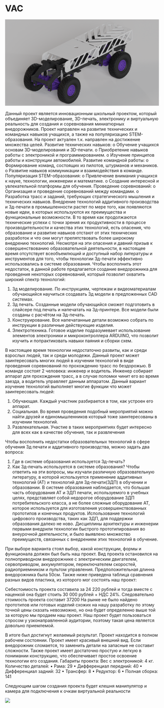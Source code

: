 # VAC

<img src="image/untitled.png"/>

Данный проект является инновационным школьный проектом, который объединяет 3D-моделирование, 3D-печать, электронику и виртуальную реальность для создания и соревнования миниатюрных внедорожников. Проект направлен на развитие технических и командных навыков учащихся, а также на популяризацию STEM-образования.
На проект актуален т.к. направлен на достижение множества целей.
Развитие технических навыков:
o	Обучение учащихся основам 3D-моделирования и 3D-печати.
o	Приобретение навыков работы с электроникой и программированием.
o	Изучение принципов работы и конструкции автомобилей.
Развитие командной работы:
o	Формирование команд, состоящих из пилотов, штурманов и механиков.
o	Развитие навыков коммуникации и взаимодействия в команде.
Популяризация STEM-образования:
o	Привлечение внимания учащихся к науке, технологии, инженерии и математике.
o	Создание интересной и увлекательной платформы для обучения.
Проведение соревнований:
o	Организация и проведение соревнований между командами.
o	Разработка трасс и заданий, требующих стратегического мышления и технических навыков.
Внедрение технологий аддитивного производства и 3д-печати в промышленности растет по мере того, как появляются новые идеи, в которых используются их преимущества и функциональные возможности. В то время как продолжаются технические успехи с точки зрения их продуктивности в процессе производительности и качества этих технологий, есть опасения, что образование и развитие навыков отстают от этих технических разработок и что они могут препятствовать более широкому внедрению технологий. Несмотря на эти опасения и давний призыв к совершенствованию образовательной деятельности, в настоящее время отсутствует всеобъемлющий и доступный набор литературы и инструментов для того, чтобы технологии 3д-печати эффективно использовались в системе образования. 
Чтобы восполнить этот недостаток, в данной работе предлагается создание внедорожника для проведения некоторых соревнований, который позволит охватить широкий спектр технологий:
1.	3д моделирование. По инструкциям, чертежам и видеоматериалам обучающийся научиться создавать 3д модели в предложенных CAD системах.
2.	3д печать. Созданные модели обучающийся сможет подготовить в слайсере под печать и напечатать на 3д-принтере. Все модели были созданы с расчётом на 3д-печать.
3.	Конструирование. Все напечатанные детали возможно собрать по инструкции в различные действующие изделия.
4.	Электротехника. Готовое изделие подразумевает использование элементов электроники и микроконтроллера ARDUINO, что позволит изучить и попрактиковать навыки паяния и сборки схем.

В настоящее время технологии недостаточно развиты, как и среди взрослых людей, так и среди молодежи. Данный проект может заинтересовать многих людей в изучении технологий в виде проведения соревнований по прохождению трасс по бездорожью. В команде состоят 2 человека: инженер и водитель. Инженер собирает аппарат для прохождения трасс, а в случае поломки чинит его во время заезда, а водитель управляет данным аппаратом. Данный вариант изучение технологий выполняет многие функции что может заинтересовать людей:
1.	Обучающая. Каждый участник разбирается в том, как устроен его аппарат.
2.	Социальная. Во время проведения подобный мероприятий можно найти друзей и единомышленников который тоже заинтересованы в изучении технологий.
3.	Развлекательная. Участие в таких мероприятиях будет интересно для всех как в качестве обучения, так и развлечения

Чтобы восполнить недостатки образовательных технологий в сфере обучения 3д печати и аддитивного производства, можно задать два вопроса:
1.	Где в системе образования используется 3д-печать? 
2.	Как 3д-печать используется в системе образования?
Чтобы ответить на эти вопросы, мы изучали различную образовательную литературу, в которой используется применение аддитивных технологий (АТ) и технологий для 3д-печати(3ДП) в обучении и образовании. В системе образования наблюдается, что большая часть оборудования АТ и 3ДП печати, используемого в учебных целях, представляет собой недорогое оборудование 3ДП потребительского класса, а не более сложные оборудование АТ, которое используется для изготовления усовершенствованных прототипов и конечных продуктов.
Использование технологий цифрового производства, таких как 3ДП, для поддержки образования далеко не ново. Дисциплины архитектуры и инженерии первыми внедрили технологии быстрого прототипирования во внеурочной деятельности, и было выявлено множество преимуществ, связанных с внедрением этих технологий в обучение. 

При выборе варианта стоял выбор, какой конструкции, формы и функционала должен был быть наш проект. 
Вид проекта остановился на полноприводном внедорожнике с электрическим двигателем, сервоприводом, аккумулятором, переключателем скоростей, радиоприемником и пультом управления. Предположительная длинна внедорожника была 50см.
Также ниже приведена таблица сравнения разных видов пластика, из которого мог состоять наш проект:

Себестоимость проекта составила за 24 220 рублей и тогда вместе с наценкой она будет стоить 30 000 рублей + НДС 24%. Следовательно стоимость проекта составит 37200
На рынке не было найдено прототипов или готовых изделий схожих на нашу разработку по этому точной цены сказать невозможно, но она будет определенно выше той за которую мы продаем наш проект. Наш проект будет пользоваться спросом у узконаправленной аудитории, поэтому такая цена является довольно приемлемой.

В итоге был достигнут желаемый результат. Проект находится в полном рабочем состоянии. Проект имеет красивый внешний вид. Если внедорожник сломается, то заменить детали на запасные не составит сложности. Также проект имеет достаточно простую и легкую в понимании конструкцию, что обеспечивает простое освоение технологии его создания.
Габариты проекта: 
Вес с электроникой: 4 кг.
Количество деталей:
•	Рама: 29
•	Дифференциал передний: 40
•	Дифференциал задний: 32
•	Трансфер: 8
•	Редуктор: 6
•	Полная сборка: 141

Следующим шагом создания проекта будет клешня манипулятор и камера для подключения к очкам виртуальной реальности


<img src="video/Untitled.mp4"/>

